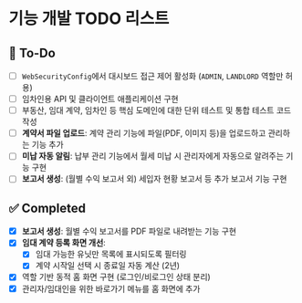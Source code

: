 # 기능 개발 TODO 리스트

## 🚧 To-Do

- [ ] `WebSecurityConfig`에서 대시보드 접근 제어 활성화 (`ADMIN`, `LANDLORD` 역할만 허용)
- [ ] 임차인용 API 및 클라이언트 애플리케이션 구현
- [ ] 부동산, 임대 계약, 임차인 등 핵심 도메인에 대한 단위 테스트 및 통합 테스트 코드 작성
- [ ] **계약서 파일 업로드**: 계약 관리 기능에 파일(PDF, 이미지 등)을 업로드하고 관리하는 기능 추가
- [ ] **미납 자동 알림**: 납부 관리 기능에서 월세 미납 시 관리자에게 자동으로 알려주는 기능 구현
- [ ] **보고서 생성**: (월별 수익 보고서 외) 세입자 현황 보고서 등 추가 보고서 기능 구현

## ✅ Completed

- [x] **보고서 생성**: 월별 수익 보고서를 PDF 파일로 내려받는 기능 구현
- [x] **임대 계약 등록 화면 개선**:
    - [x] 임대 가능한 유닛만 목록에 표시되도록 필터링
    - [x] 계약 시작일 선택 시 종료일 자동 계산 (2년)
- [x] 역할 기반 동적 홈 화면 구현 (로그인/비로그인 상태 분리)
- [x] 관리자/임대인을 위한 바로가기 메뉴를 홈 화면에 추가
